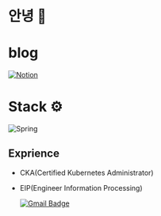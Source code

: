 <!--
**ShinGyeongseon367/ShinGyeongseon367** is a ✨ _special_ ✨ repository because its `README.md` (this file) appears on your GitHub profile.

Here are some ideas to get you started:

- 🔭 I’m currently working on ...
- 🌱 I’m currently learning ...
- 👯 I’m looking to collaborate on ...
- 🤔 I’m looking for help with ...
- 💬 Ask me about ...
- 📫 How to reach me: ...
- 😄 Pronouns: ...
- ⚡ Fun fact: ...
-->

# 안녕 👋

# blog
[![Notion](https://img.shields.io/badge/Notion-yellow?logo=notion)](https://melodic-drug-e14.notion.site/2a32e7e9cfe44127adbc65a58c719ce6)
<br>
# Stack ⚙️
![Spring](https://img.shields.io/badge/-Notion-black?style=plastic&logo=Spring)


## Exprience
- CKA(Certified Kubernetes Administrator)
- EIP(Engineer Information Processing)

  [![Gmail Badge](https://img.shields.io/badge/Gmail-d14836?style=flat-square&logo=Gmail&logoColor=white&link=mailto:snugyun01@gmail.com)](mailto:tlsrid1119@gmail.com)
